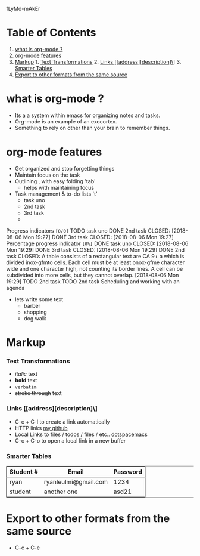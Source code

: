 fLyMd-mAkEr
# Table of Contents

1.  [what is org-mode ?](#orgb77e188)
2.  [org-mode features](#orge7694b8)
3.  [Markup](#org23117f8)
        1.  [Text Transformations](#orgba4d899)
        2.  [Links [[address][description]\\]](#orgd932d92)
        3.  [Smarter Tables](#orgc20089e)
4.  [Export to other formats from the same source](#orgea05fb0)


<a id="orgb77e188"></a>

# what is org-mode ?

-   Its a a system within emacs for organizing notes and tasks.
-   Org-mode is an example of an exocortex.
-   Something to rely on other than your brain to remember things.


<a id="orge7694b8"></a>

# org-mode features

-   Get organized and stop forgetting things
-   Maintain focus on the task
-   Outlining , with easy folding 'tab' 
    -   helps with maintaining focus
-   Task management & to-do lists 't'
    -   task uno
    -   2nd task
    -   3rd  task
    -

Progress indicators <code>[0/0]</code>
TODO task uno
DONE 2nd task 
    CLOSED: <span class="timestamp-wrapper"><span class="timestamp">[2018-08-06 Mon 19:27]</span></span>
DONE 3rd  task
    CLOSED: <span class="timestamp-wrapper"><span class="timestamp">[2018-08-06 Mon 19:27]</span></span>
Percentage progress indicator <code>[0%]</code>
DONE task uno
    CLOSED: <span class="timestamp-wrapper"><span class="timestamp">[2018-08-06 Mon 19:29]</span></span>
DONE 3rd task 
    CLOSED: <span class="timestamp-wrapper"><span class="timestamp">[2018-08-06 Mon 19:29]</span></span>
DONE 2nd task 
    CLOSED:  A table consists of a rectangular text are
CA
9+
a which is divided inox-gfmto cells. Each cell must be at least onox-gfme character wide and one character high, not counting its border lines. A cell can be subdivided into more cells, but they cannot overlap. <span class="timestamp-wrapper"><span class="timestamp">[2018-08-06 Mon 19:29]</span></span>
TODO 2nd task 
TODO 2nd task 
Scheduling and working with an agenda 

-   lets write some text
    -   barber
    -   shopping
    -   dog walk


<a id="org23117f8"></a>

# Markup


<a id="orgba4d899"></a>

### Text Transformations

-   *italic* text
-   **bold** text
-   `verbatim`
-   <del>stroke through</del> text


<a id="orgd932d92"></a>

### Links [[address][description]\\]

-   C-c + C-l to create a link automatically
-   HTTP links
    [my github](https://github.com//ryanLeulmi)
-   Local Links to files / todos / files / etc..
    [dotspacemacs](file:///home/ryan/.spacemacs)
-   C-c + C-o to open a local link in a new buffer


<a id="orgc20089e"></a>

### Smarter Tables

<table border="2" cellspacing="0" cellpadding="6" rules="groups" frame="hsides">


<colgroup>
<col  class="org-left" />

<col  class="org-left" />

<col  class="org-left" />
</colgroup>
<thead>
<tr>
<th scope="col" class="org-left">Student #</th>
<th scope="col" class="org-left">Email</th>
<th scope="col" class="org-left">Password</th>
</tr>
</thead>

<tbody>
<tr>
<td class="org-left">ryan</td>
<td class="org-left">ryanleulmi@gmail.com</td>
<td class="org-left">1234</td>
</tr>


<tr>
<td class="org-left">student</td>
<td class="org-left">another one</td>
<td class="org-left">asd21</td>
</tr>
</tbody>
</table>


<a id="orgea05fb0"></a>

# Export to other formats from the same source

-   C-c + C-e

